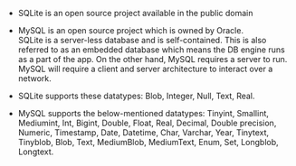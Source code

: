 * SQLite is an open source project available in the public domain
* MySQL is an open source project which is owned by Oracle.  
SQLite is a server-less database and is self-contained. This is also referred to as an embedded database which means the DB engine runs as a part of the app.
On the other hand, MySQL requires a server to run. MySQL will require a client and server architecture to interact over a network.  


* SQLite supports these datatypes: Blob, Integer, Null, Text, Real.

* MySQL supports the below-mentioned datatypes:
  Tinyint, Smallint, Mediumint, Int, Bigint, Double, Float, Real, Decimal, Double precision, Numeric, Timestamp, Date, Datetime, Char, Varchar, Year, Tinytext,   Tinyblob, Blob, Text, MediumBlob, MediumText, Enum, Set, Longblob, Longtext.
